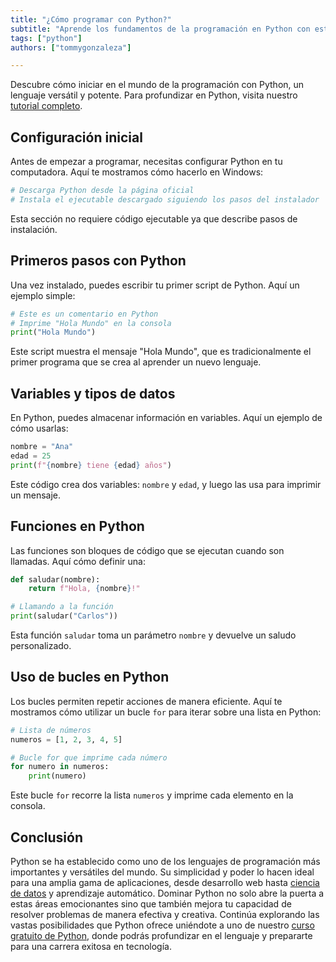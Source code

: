 ```yaml
---
title: "¿Cómo programar con Python?"
subtitle: "Aprende los fundamentos de la programación en Python con esta guía paso a paso."
tags: ["python"]
authors: ["tommygonzaleza"]

---
```


Descubre cómo iniciar en el mundo de la programación con Python, un lenguaje versátil y potente. Para profundizar en Python, visita nuestro [tutorial completo](https://4geeks.com/es/lesson/que-es-python-tutorial).

## Configuración inicial

Antes de empezar a programar, necesitas configurar Python en tu computadora. Aquí te mostramos cómo hacerlo en Windows:

```py
# Descarga Python desde la página oficial
# Instala el ejecutable descargado siguiendo los pasos del instalador
```

Esta sección no requiere código ejecutable ya que describe pasos de instalación.

## Primeros pasos con Python

Una vez instalado, puedes escribir tu primer script de Python. Aquí un ejemplo simple:

```py runable=true
# Este es un comentario en Python
# Imprime "Hola Mundo" en la consola
print("Hola Mundo")
```

Este script muestra el mensaje "Hola Mundo", que es tradicionalmente el primer programa que se crea al aprender un nuevo lenguaje.

## Variables y tipos de datos

En Python, puedes almacenar información en variables. Aquí un ejemplo de cómo usarlas:

```py runable=true
nombre = "Ana"
edad = 25
print(f"{nombre} tiene {edad} años")
```

Este código crea dos variables: `nombre` y `edad`, y luego las usa para imprimir un mensaje.

## Funciones en Python

Las funciones son bloques de código que se ejecutan cuando son llamadas. Aquí cómo definir una:

```py runable=true
def saludar(nombre):
    return f"Hola, {nombre}!"

# Llamando a la función
print(saludar("Carlos"))
```

Esta función `saludar` toma un parámetro `nombre` y devuelve un saludo personalizado.

## Uso de bucles en Python

Los bucles permiten repetir acciones de manera eficiente. Aquí te mostramos cómo utilizar un bucle `for` para iterar sobre una lista en Python:

```py runable=true
# Lista de números
numeros = [1, 2, 3, 4, 5]

# Bucle for que imprime cada número
for numero in numeros:
    print(numero)
```

Este bucle `for` recorre la lista `numeros` y imprime cada elemento en la consola.

## Conclusión

Python se ha establecido como uno de los lenguajes de programación más importantes y versátiles del mundo. Su simplicidad y poder lo hacen ideal para una amplia gama de aplicaciones, desde desarrollo web hasta [ciencia de datos](https://4geeks.com/es/bootcamp/data-science-and-ml) y aprendizaje automático. Dominar Python no solo abre la puerta a estas áreas emocionantes sino que también mejora tu capacidad de resolver problemas de manera efectiva y creativa. Continúa explorando las vastas posibilidades que Python ofrece uniéndote a uno de nuestro [curso gratuito de Python](https://4geeks.com/es/start-coding-using-python), donde podrás profundizar en el lenguaje y prepararte para una carrera exitosa en tecnología.